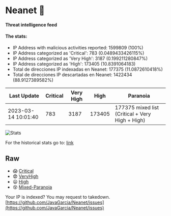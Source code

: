 # Neanet :hocho:
#### Threat intelligence feed
#### The stats:

- IP Address with malicious activities reported: 1599809 (100%)
- IP Address categorized as 'Critical':  783 (0.0489433426115%)
- IP Address categorized as 'Very High':  3187 (0.199211280847%)
- IP Address categorized as 'High':  173405 (10.8391064183)
- Total de direcciones IP indexadas en Neanet:  177375 (11.0872610418%)
- Total de direcciones IP descartadas en Neanet:  1422434 (88.9127389582%)

| Last Update | Critical | Very High | High | Paranoia |
| --- | --- | --- | --- | --- |
| 2023-03-14 10:01:40 | 783 | 3187 | 173405 | 177375 mixed list (Critical + Very High + High)|

![Stats](https://docs.google.com/spreadsheets/d/e/2PACX-1vSnaNMIXVabIpDJjufMlzH7poXnshF3mgd8Is1g9ytUEzVsP5my4Trn8f-xkoLLQ38xpL3HtmUexLo6/pubchart?oid=501124687&format=image)

For the historical stats go to: [link](/stats.csv)
## Raw
- :scream: [Critical](https://raw.githubusercontent.com/JavaGarcia/Neanet/master/blacklists/neanet_critical.txt)
- :fearful: [VeryHigh](https://raw.githubusercontent.com/JavaGarcia/Neanet/master/blacklists/neanet_veryHigh.txtt)
- :frowning: [High](https://raw.githubusercontent.com/JavaGarcia/Neanet/master/blacklists/neanet_high.txt)
- :dizzy_face: [Mixed-Paranoia](https://raw.githubusercontent.com/JavaGarcia/Neanet/master/blacklists/neanet_all.txt)


Your IP is indexed? You may request to takedown. [https://github.com/JavaGarcia/Neanet/issues](https://github.com/JavaGarcia/Neanet/issues)





























































































































































































































































































































































































































































































































































































































































































































































































































































































































































































































































































































































































































































































































































































































































































































































































































































































































































































































































































































































































































































































































































































































































































































































































































































































































































































































































































































































































































































































































































































































































































































































































































































































































































































































































































































































































































































































































































































































































































































































































































































































































































































































































































































































































































































































































































































































































































































































































































































































































































































































































































































































































































































































































































































































































































































































































































































































































































































































































































































































































































































































































































































































































































































































































































































































































































































































































































































































































































































































































































































































































































































































































































































































































































































































































































































































































































































































































































































































































































































































































































































































































































































































































































































































































































































































































































































































































































































































































































































































































































































































































































































































































































































































































































































































































































































































































































































































































































































































































































































































































































































